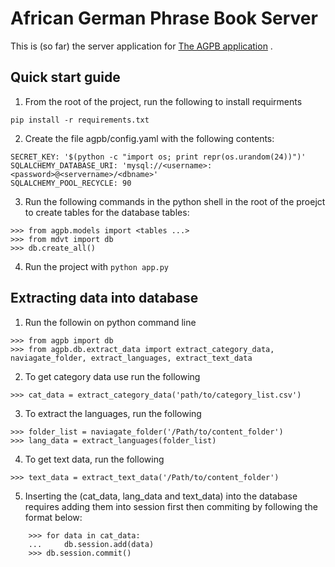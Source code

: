 # African German Phrase Book Server

This is (so far) the server application for [The AGPB application](https://www.goethe.de/ins/cm/en/kul/sup/agp.html) .

## Quick start guide

1. From the root of the project, run the following to install requirments
```
pip install -r requirements.txt
```

2. Create the file agpb/config.yaml with the following contents:
```
SECRET_KEY: '$(python -c "import os; print repr(os.urandom(24))")'
SQLALCHEMY_DATABASE_URI: 'mysql://<username>:<password>@<servername>/<dbname>'
SQLALCHEMY_POOL_RECYCLE: 90

```
3. Run the following commands in the python shell in the root of the proejct to create tables for the database tables:
```
>>> from agpb.models import <tables ...>
>>> from mdvt import db
>>> db.create_all()

```
4. Run the project  with `python app.py`

## Extracting data into database
1. Run the followin on python command line
```
>>> from agpb import db
>>> from agpb.db.extract_data import extract_category_data, naviagate_folder, extract_languages, extract_text_data
```

2. To get category data use run the following
```
>>> cat_data = extract_category_data('path/to/category_list.csv')
```

3. To extract the languages, run the following
```
>>> folder_list = naviagate_folder('/Path/to/content_folder')
>>> lang_data = extract_languages(folder_list)
```

4. To get text data, run the following

```
>>> text_data = extract_text_data('/Path/to/content_folder') 
```

5. Inserting the (cat_data, lang_data and text_data) into the database requires adding them into session first then commiting
by following the format below:
```
    >>> for data in cat_data:
    ...     db.session.add(data)
    >>> db.session.commit()
```
